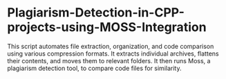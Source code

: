 # Plagiarism-Detection-in-CPP-projects-using-MOSS-Integration
This script automates file extraction, organization, and code comparison using various compression formats. It extracts individual archives, flattens their contents, and moves them to relevant folders. It then runs Moss, a plagiarism detection tool, to compare code files for similarity. 
